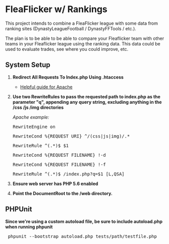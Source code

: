 # FleaFlicker w/ Rankings

This project intends to combine a FleaFlicker league with some data from ranking sites (DynastyLeagueFootball / DynastyFFTools / etc.).

The plan is to be able to be able to compare your Fleaflicker team with other teams in your Fleaflicker league using the ranking data. This data could be used to evaluate trades, see where you could improve, etc.


## System Setup

1. <strong>Redirect All Requests To Index.php Using .htaccess</strong>
    * [Helpful guide for Apache](http://jrgns.net/redirect_request_to_index/index.html)
2. <strong>Use two RewriteRules to pass the requested path to index.php as the parameter "q", appending any query string, excluding anything in the /css /js /img directories</strong>

    <em>Apache example:</em>
    <pre>RewriteEngine on</pre>
    <pre>RewriteCond %{REQUEST_URI} ^/(css|js|img)/.*</pre>
    <pre>RewriteRule ^(.*)$ $1</pre>

    <pre>RewriteCond %{REQUEST_FILENAME} !-d</pre>
    <pre>RewriteCond %{REQUEST_FILENAME} !-f</pre>
    <pre>RewriteRule ^(.*)$ /index.php?q=$1 [L,QSA]</pre>
3. <strong>Ensure web server has PHP 5.6 enabled</strong>
4. <strong>Point the DocumentRoot to the /web directory.</strong>


## PHPUnit

<strong>Since we're using a custom autoload file, be sure to include autoload.php when running phpunit</strong>
<pre> phpunit --bootstrap autoload.php tests/path/testfile.php </pre>

